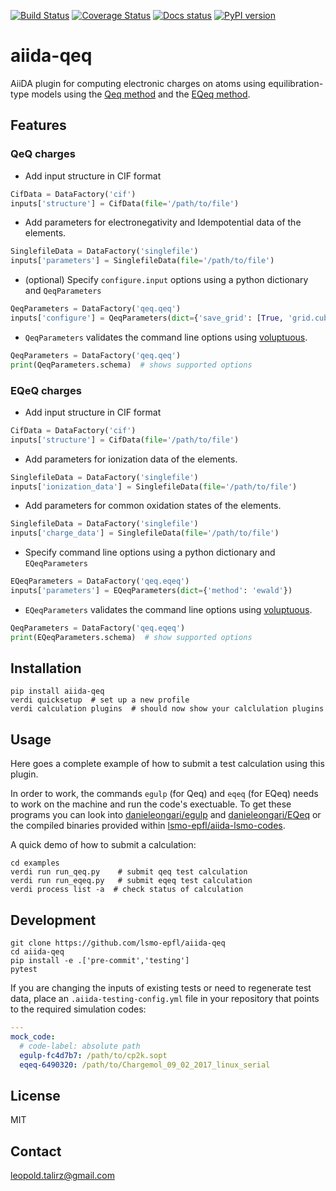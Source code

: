 [![Build Status](https://github.com/lsmo-epfl/aiida-qeq/workflows/ci/badge.svg)](https://github.com/lsmo-epfl/aiida-qeq/actions)
[![Coverage Status](https://codecov.io/gh/lsmo-epfl/aiida-qeq/branch/develop/graph/badge.svg)](https://codecov.io/gh/lsmo-epfl/aiida-qeq)
[![Docs status](https://readthedocs.org/projects/aiida-qeq/badge)](http://aiida-qeq.readthedocs.io/)
[![PyPI version](https://badge.fury.io/py/aiida-qeq.svg)](https://badge.fury.io/py/aiida-qeq)

# aiida-qeq

AiiDA plugin for computing electronic charges on atoms using equilibration-type models using the [Qeq method](https://github.com/danieleongari/egulp) and the [EQeq method](https://github.com/danieleongari/eqeq).

## Features

### QeQ charges
 * Add input structure in CIF format
  ```python
  CifData = DataFactory('cif')
  inputs['structure'] = CifData(file='/path/to/file')
  ```

 * Add parameters for electronegativity and Idempotential data of the elements.
  ```python
  SinglefileData = DataFactory('singlefile')
  inputs['parameters'] = SinglefileData(file='/path/to/file')
  ```

 * (optional) Specify `configure.input` options using a python dictionary and `QeqParameters`
  ```python
  QeqParameters = DataFactory('qeq.qeq')
  inputs['configure'] = QeqParameters(dict={'save_grid': [True, 'grid.cube']})
  ```

 * `QeqParameters` validates the command line options using [voluptuous](https://github.com/alecthomas/voluptuous).
  ```python
  QeqParameters = DataFactory('qeq.qeq')
  print(QeqParameters.schema)  # shows supported options
  ```

### EQeQ charges
 * Add input structure in CIF format
  ```python
  CifData = DataFactory('cif')
  inputs['structure'] = CifData(file='/path/to/file')
  ```

 * Add parameters for ionization data of the elements.
  ```python
  SinglefileData = DataFactory('singlefile')
  inputs['ionization_data'] = SinglefileData(file='/path/to/file')
  ```

 * Add parameters for common oxidation states of the elements.
  ```python
  SinglefileData = DataFactory('singlefile')
  inputs['charge_data'] = SinglefileData(file='/path/to/file')
  ```

 * Specify command line options using a python dictionary and `EQeqParameters`
  ```python
  EQeqParameters = DataFactory('qeq.eqeq')
  inputs['parameters'] = EQeqParameters(dict={'method': 'ewald'})
  ```

 * `EQeqParameters` validates the command line options using [voluptuous](https://github.com/alecthomas/voluptuous).
  ```python
  QeqParameters = DataFactory('qeq.eqeq')
  print(EQeqParameters.schema)  # show supported options
  ```

## Installation

```shell
pip install aiida-qeq
verdi quicksetup  # set up a new profile
verdi calculation plugins  # should now show your calclulation plugins
```

## Usage

Here goes a complete example of how to submit a test calculation using this plugin.

In order to work, the commands `egulp` (for Qeq) and `eqeq` (for EQeq) needs to work on the machine and run the code's exectuable.
To get these programs you can look into [danieleongari/egulp](https://github.com/danieleongari/egulp)
and [danieleongari/EQeq](https://github.com/danieleongari/EQeq)
or the compiled binaries provided within [lsmo-epfl/aiida-lsmo-codes](https://github.com/lsmo-epfl/aiida-lsmo-codes).

A quick demo of how to submit a calculation:
```shell
cd examples
verdi run run_qeq.py    # submit qeq test calculation
verdi run run_eqeq.py   # submit eqeq test calculation
verdi process list -a  # check status of calculation
```

## Development

```shell
git clone https://github.com/lsmo-epfl/aiida-qeq
cd aiida-qeq
pip install -e .['pre-commit','testing']
pytest
```

If you are changing the inputs of existing tests or need to regenerate test data, place an `.aiida-testing-config.yml`
file in your repository that points to the required simulation codes:
```yaml
---
mock_code:
  # code-label: absolute path
  egulp-fc4d7b7: /path/to/cp2k.sopt
  eqeq-6490320: /path/to/Chargemol_09_02_2017_linux_serial
```

## License

MIT


## Contact

leopold.talirz@gmail.com
